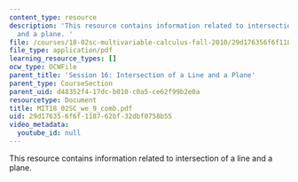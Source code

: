 ```yaml
---
content_type: resource
description: 'This resource contains information related to intersection of a line
  and a plane. '
file: /courses/18-02sc-multivariable-calculus-fall-2010/29d176356f6f118762bf32dbf0758b55_MIT18_02SC_we_9_comb.pdf
file_type: application/pdf
learning_resource_types: []
ocw_type: OCWFile
parent_title: 'Session 16: Intersection of a Line and a Plane'
parent_type: CourseSection
parent_uid: d48352f4-17dc-b010-c0a5-ce62f99b2e0a
resourcetype: Document
title: MIT18_02SC_we_9_comb.pdf
uid: 29d17635-6f6f-1187-62bf-32dbf0758b55
video_metadata:
  youtube_id: null
---
```

This resource contains information related to intersection of a line and a plane. 

